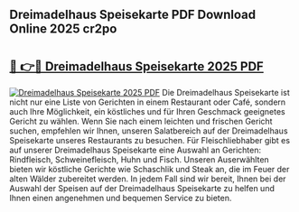 ## Dreimadelhaus Speisekarte PDF Download Online 2025 cr2po

# <h2><a href="http://gc6ulq.nevu.top/?p=Dreimadelhaus+Speisekarte">🔗 👉🔴 Dreimadelhaus Speisekarte 2025 PDF</a></h2>

[![Dreimadelhaus Speisekarte 2025 PDF](https://i.imgur.com/dBaPXMq.png)](http://gc6ulq.nevu.top/?p=Dreimadelhaus+Speisekarte)
Die Dreimadelhaus Speisekarte ist nicht nur eine Liste von Gerichten in einem Restaurant oder Café, sondern auch Ihre Möglichkeit, ein köstliches und für Ihren Geschmack geeignetes Gericht zu wählen. Wenn Sie nach einem leichten und frischen Gericht suchen, empfehlen wir Ihnen, unseren Salatbereich auf der Dreimadelhaus Speisekarte unseres Restaurants zu besuchen. Für Fleischliebhaber gibt es auf unserer Dreimadelhaus Speisekarte eine Auswahl an Gerichten: Rindfleisch, Schweinefleisch, Huhn und Fisch. Unseren Auserwählten bieten wir köstliche Gerichte wie Schaschlik und Steak an, die im Feuer der alten Wälder zubereitet werden. In jedem Fall sind wir bereit, Ihnen bei der Auswahl der Speisen auf der Dreimadelhaus Speisekarte zu helfen und Ihnen einen angenehmen und bequemen Service zu bieten.
